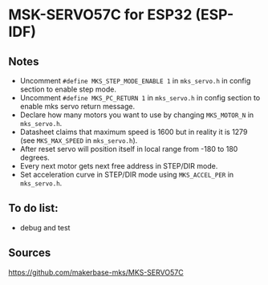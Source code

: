 # MSK-SERVO57C for ESP32 (ESP-IDF) 

## Notes
* Uncomment `#define MKS_STEP_MODE_ENABLE 1` in `mks_servo.h` in config section to enable step mode.
* Uncomment `#define MKS_PC_RETURN 1` in `mks_servo.h` in config section to enable mks servo return message.
* Declare how many motors you want to use by changing `MKS_MOTOR_N` in `mks_servo.h`.
* Datasheet claims that maximum speed is 1600 but in reality it is 1279 (see `MKS_MAX_SPEED` in `mks_servo.h`).
* After reset servo will position itself in local range from -180 to 180 degrees.
* Every next motor gets next free address in STEP/DIR mode.
* Set acceleration curve in STEP/DIR mode using `MKS_ACCEL_PER` in `mks_servo.h`.

## To do list:
* debug and test

## Sources
https://github.com/makerbase-mks/MKS-SERVO57C